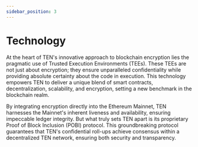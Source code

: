 ```yaml
---
sidebar_position: 3
---
```

# Technology 

At the heart of TEN's innovative approach to blockchain encryption lies the pragmatic use of Trusted Execution Environments (TEEs). These TEEs are not just about encryption; they ensure unparalleled confidentiality while providing absolute certainty about the code in execution. This technology empowers TEN to deliver a unique blend of smart contracts, decentralization, scalability, and encryption, setting a new benchmark in the blockchain realm.

By integrating encryption directly into the Ethereum Mainnet, TEN harnesses the Mainnet's inherent liveness and availability, ensuring impeccable ledger integrity. But what truly sets TEN apart is its proprietary Proof of Block Inclusion (POBI) protocol. This groundbreaking protocol guarantees that TEN's confidential roll-ups achieve consensus within a decentralized TEN network, ensuring both security and transparency.
